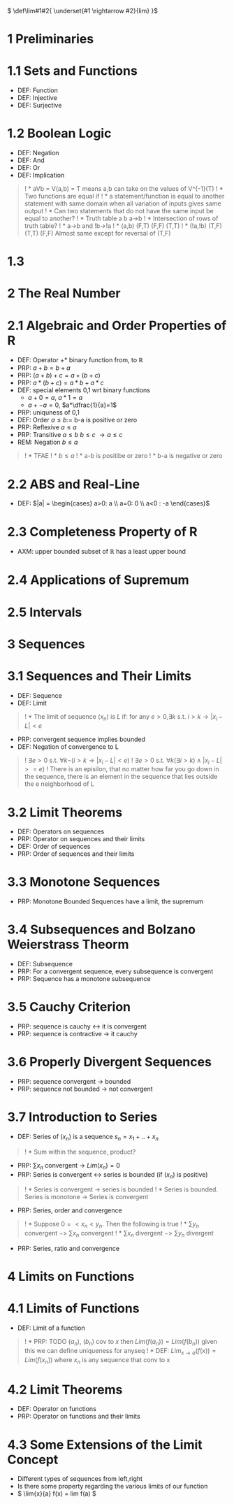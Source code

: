 $ \def\lim#1#2{ \underset{#1 \rightarrow #2}{lim} }$

# 1 Preliminaries

# 1.1 Sets and Functions
* DEF: Function
* DEF: Injective
* DEF: Surjective

# 1.2 Boolean Logic
* DEF: Negation
* DEF: And
* DEF: Or
* DEF: Implication
>! * aVb = V(a,b) = T means a,b can take on the values of V^{-1}(T)
>! * Two functions are equal if 
>! * a statement/function is equal to another statement with same domain when all variation of inputs gives same output
>!  * Can two statements that do not have the same input be equal to another?
>! * Truth table a b a->b
>! * Intersection of rows of truth table?
>! * a->b and !b->!a
>!   *   (a,b) (F,T) (F,F) (T,T)
>!   * (!a,!b) (T,F) (T,T) (F,F) Almost same except for reversal of (T,F)

# 1.3

# 2 The Real Number

# 2.1 Algebraic and Order Properties of R
* DEF: Operator $+ *$ binary function from, to $\mathbb{R}$
* PRP: $a+b = b+a$
* PRP: $(a+b)+c = a+(b+c)$
* PRP: $a*(b+c) = a*b + a*c$
* DEF: special elements 0,1 wrt binary functions
  * $a+0=a$, $a*1=a$
  * $a+-a=0$, $a*\dfrac{1}{a}=1$
* PRP: uniquness of 0,1
* DEF: Order $a \leq b :=$ b-a is positive or zero 
* PRP: Reflexive $a \leq a$
* PRP: Transitive $a \leq b$ $b \leq c$ $\rightarrow a \leq c$
* REM: Negation $b \leq a$
>! * TFAE
>! * $b \leq a$
>! * a-b is positibe or zero
>! * b-a is negative or zero

# 2.2 ABS and Real-Line
* DEF: $|a| = \begin{cases} a>0: a \\ a=0: 0 \\ a<0 : -a  \end{cases}$

# 2.3 Completeness Property of R
* AXM: upper bounded subset of $\mathbb{R}$ has a least upper bound

# 2.4 Applications of Supremum

# 2.5 Intervals

# 3 Sequences

# 3.1 Sequences and Their Limits
* DEF: Sequence
* DEF: Limit
>! * The limit of sequence $(x_n)$ is $L$ if: for any $e>0$,$\exists k$ s.t. $i>k \rightarrow |x_i-L|<e$
* PRP: convergent sequence implies bounded
* DEF: Negation of convergence to L
>! $\exists e>0$ s.t. $\forall k \neg (i>k \rightarrow |x_i-L|<e)$
>! $\exists e>0$ s.t. $\forall k ( \exists i>k) \land |x_i-L|>=e )$
>! There is an episilon, that no matter how far you go down in the sequence, there is an element in the sequence that lies outside the e neighborhood of L

# 3.2 Limit Theorems
* DEF: Operators on sequences 
* PRP: Operator on sequences and their limits
* DEF: Order of sequences
* PRP: Order of sequences and their limits

# 3.3 Monotone Sequences
* PRP: Monotone Bounded Sequences have a limit, the supremum

# 3.4 Subsequences and Bolzano Weierstrass Theorm
* DEF: Subsequence
* PRP: For a convergent sequence, every subsequence is convergent
* PRP: Sequence has a monotone subsequence

# 3.5 Cauchy Criterion
* PRP: sequence is cauchy <-> it is convergent
* PRP: sequence is contractive -> it cauchy

# 3.6 Properly Divergent Sequences
* PRP: sequence convergent -> bounded
* PRP: sequence not bounded -> not convergent

# 3.7 Introduction to Series
* DEF: Series of $(x_n)$ is a sequence $s_n = x_1 + .. + x_n$
>! * Sum within the sequence, product?
* PRP: $\sum{x_n}$ convergent $\rightarrow$ $Lim(x_n)=0$
* PRP: Series is convergent <-> series is bounded (if $(x_n)$ is positive)
>! * Series is convergent -> series is bounded
>! * Series is bounded. Series is monotone -> Series is convergent
* PRP: Series, order and convergence
>! * Suppose $0 =< x_n < y_n$. Then the following is true
>! * $\sum{y_n}$ convergent $->$ $\sum{x_n}$ convergent
>! * $\sum{x_n}$ divergent $->$ $\sum{y_n}$ divergent
* PRP: Series, ratio and convergence

# 4 Limits on Functions

# 4.1 Limits of Functions
* DEF: Limit of a function
>! * PRP: TODO $(a_n)$, $(b_n)$ cov to $x$ then $Lim(f(a_n)) = Lim(f(b_n))$ given this we can define uniqueness for anyseq
>! * DEF: $Lim_{x \rightarrow a}(f(x)) = Lim( f(x_n) )$ where $x_n$ is any sequence that conv to x
# 4.2 Limit  Theorems
* DEF: Operator on functions
* PRP: Operator on functions and their limits
# 4.3 Some  Extensions of  the  Limit  Concept
* Different types of sequences from left,right
* Is there some property regarding the various limits of our function
* $ \lim{x}{a} f(x) = lim f(a) $
